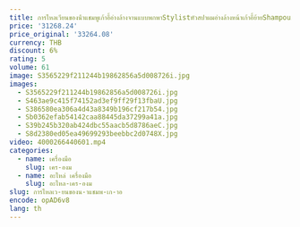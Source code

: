 ```yaml
---
title: การไหลเวียนของน้ําแชมพูเก้าอี้อ่างล้างจานแบบพกพาStylistหัวสปาผมอ่างล้างหน้าเก้าอี้ย้ายShampouineuse Salonเฟอร์นิเจอร์
price: '31268.24'
price_original: '33264.08'
currency: THB
discount: 6%
rating: 5
volume: 61
image: S3565229f211244b19862856a5d008726i.jpg
images:
  - S3565229f211244b19862856a5d008726i.jpg
  - S463ae9c415f74152ad3ef9ff29f13fbaU.jpg
  - S386580ea306a4d43a8349b196cf217b54.jpg
  - Sb0362efab54142caa88445da37299a41a.jpg
  - S39b245b320ab424dbc55aacb5d8786aeC.jpg
  - S8d2380ed05ea49699293beebbc2d0748X.jpg
video: 4000266440601.mp4
categories:
  - name: เครื่องมือ
    slug: เคร-องม
  - name: อะไหล่ เครื่องมือ
    slug: อะไหล-เคร-องม
slug: การไหลเว-ยนของน-าแชมพ-เก-าอ
encode: opAD6v8
lang: th
---
```

  